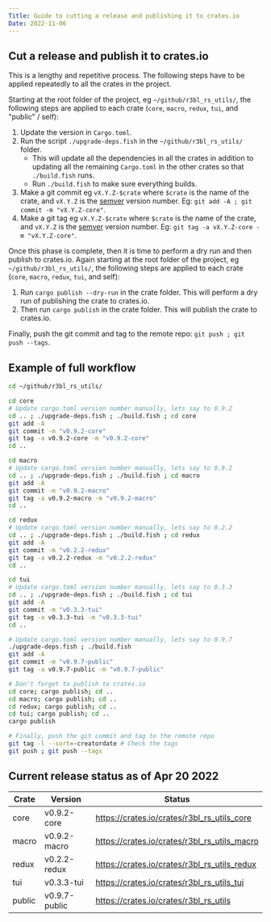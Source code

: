 ```yaml
---
Title: Guide to cutting a release and publishing it to crates.io
Date: 2022-11-06
---
```


## Cut a release and publish it to crates.io

This is a lengthy and repetitive process. The following steps have to be applied repeatedly to all
the crates in the project.

Starting at the root folder of the project, eg `~/github/r3bl_rs_utils/`, the following steps are
applied to each crate (`core`, `macro`, `redux`, `tui`, and "public" / self):

1. Update the version in `Cargo.toml`.
2. Run the script `./upgrade-deps.fish` in the `~/github/r3bl_rs_utils/` folder.
   - This will update all the dependencies in all the crates in addition to updating all the
     remaining `Cargo.toml` in the other crates so that `./build.fish` runs.
   - Run `./build.fish` to make sure everything builds.
3. Make a git commit eg `vX.Y.Z-$crate` where `$crate` is the name of the crate, and `vX.Y.Z` is the
   [semver](https://semver.org/) version number. Eg: `git add -A ; git commit -m "vX.Y.Z-core"`.
4. Make a git tag eg `vX.Y.Z-$crate` where `$crate` is the name of the crate, and `vX.Y.Z` is the
   [semver](https://semver.org/) version number. Eg: `git tag -a vX.Y.Z-core -m "vX.Y.Z-core"`.

Once this phase is complete, then it is time to perform a dry run and then publish to crates.io.
Again starting at the root folder of the project, eg `~/github/r3bl_rs_utils/`, the following steps
are applied to each crate (`core`, `macro`, `redux`, `tui`, and self):

1. Run `cargo publish --dry-run` in the crate folder. This will perform a dry run of publishing the
   crate to crates.io.
2. Then run `cargo publish` in the crate folder. This will publish the crate to crates.io.

Finally, push the git commit and tag to the remote repo: `git push ; git push --tags`.

## Example of full workflow

```sh
cd ~/github/r3bl_rs_utils/

cd core
# Update cargo.toml version number manually, lets say to 0.9.2
cd .. ; ./upgrade-deps.fish ; ./build.fish ; cd core
git add -A
git commit -m "v0.9.2-core"
git tag -a v0.9.2-core -m "v0.9.2-core"
cd ..

cd macro
# Update cargo.toml version number manually, lets say to 0.9.2
cd .. ; ./upgrade-deps.fish ; ./build.fish ; cd macro
git add -A
git commit -m "v0.9.2-macro"
git tag -a v0.9.2-macro -m "v0.9.2-macro"
cd ..

cd redux
# Update cargo.toml version number manually, lets say to 0.2.2
cd .. ; ./upgrade-deps.fish ; ./build.fish ; cd redux
git add -A
git commit -m "v0.2.2-redux"
git tag -a v0.2.2-redux -m "v0.2.2-redux"
cd ..

cd tui
# Update cargo.toml version number manually, lets say to 0.3.3
cd .. ; ./upgrade-deps.fish ; ./build.fish ; cd tui
git add -A
git commit -m "v0.3.3-tui"
git tag -a v0.3.3-tui -m "v0.3.3-tui"
cd ..

# Update cargo.toml version number manually, lets say to 0.9.7
./upgrade-deps.fish ; ./build.fish
git add -A
git commit -m "v0.9.7-public"
git tag -a v0.9.7-public -m "v0.9.7-public"

# Don't forget to publish to crates.io
cd core; cargo publish; cd ..
cd macro; cargo publish; cd ..
cd redux; cargo publish; cd ..
cd tui; cargo publish; cd ..
cargo publish

# Finally, push the git commit and tag to the remote repo
git tag -l --sort=-creatordate # Check the tags
git push ; git push --tags
```

## Current release status as of Apr 20 2022

| Crate  | Version       | Status                                       |
| ------ | ------------- | -------------------------------------------- |
| core   | v0.9.2-core   | https://crates.io/crates/r3bl_rs_utils_core  |
| macro  | v0.9.2-macro  | https://crates.io/crates/r3bl_rs_utils_macro |
| redux  | v0.2.2-redux  | https://crates.io/crates/r3bl_rs_utils_redux |
| tui    | v0.3.3-tui    | https://crates.io/crates/r3bl_rs_utils_tui   |
| public | v0.9.7-public | https://crates.io/crates/r3bl_rs_utils       |
